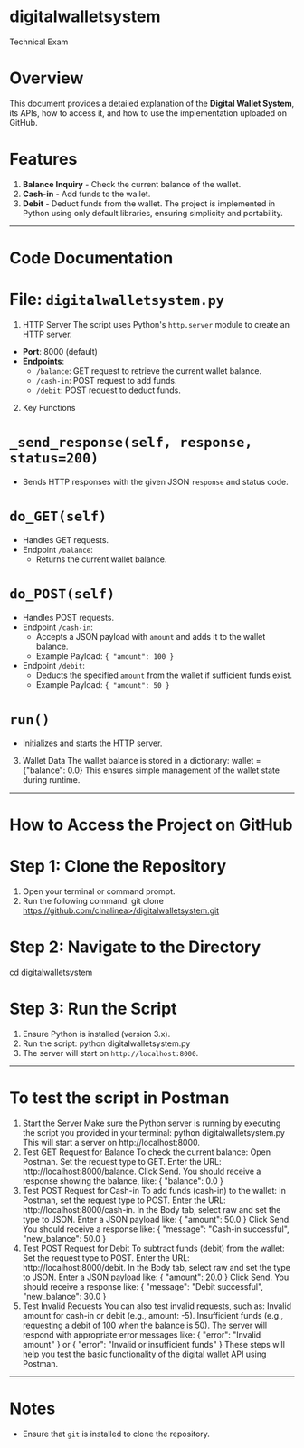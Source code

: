 # digitalwalletsystem
Technical Exam

# Overview
This document provides a detailed explanation of the **Digital Wallet System**, its APIs, how to access it, and how to use the implementation uploaded on GitHub.

# Features
1. **Balance Inquiry** - Check the current balance of the wallet.
2. **Cash-in** - Add funds to the wallet.
3. **Debit** - Deduct funds from the wallet.
The project is implemented in Python using only default libraries, ensuring simplicity and portability.
-------------------------------------------------------------------------------------------------------------------------------------------------------------------

# Code Documentation
# File: `digitalwalletsystem.py`

1. HTTP Server
The script uses Python's `http.server` module to create an HTTP server.
- **Port**: 8000 (default)
- **Endpoints**:
  - `/balance`: GET request to retrieve the current wallet balance.
  - `/cash-in`: POST request to add funds.
  - `/debit`: POST request to deduct funds.
  
2. Key Functions
# `_send_response(self, response, status=200)`
- Sends HTTP responses with the given JSON `response` and status code.
# `do_GET(self)`
- Handles GET requests.
- Endpoint `/balance`:
  - Returns the current wallet balance.
# `do_POST(self)`
- Handles POST requests.
- Endpoint `/cash-in`:
  - Accepts a JSON payload with `amount` and adds it to the wallet balance.
  - Example Payload: `{ "amount": 100 }`
- Endpoint `/debit`:
  - Deducts the specified `amount` from the wallet if sufficient funds exist.
  - Example Payload: `{ "amount": 50 }`
# `run()`
- Initializes and starts the HTTP server.

3. Wallet Data
The wallet balance is stored in a dictionary:
wallet = {"balance": 0.0}
This ensures simple management of the wallet state during runtime.
-------------------------------------------------------------------------------------------------------------------------------------------------------------------
# How to Access the Project on GitHub
# Step 1: Clone the Repository
1. Open your terminal or command prompt.
2. Run the following command:
   git clone https://github.com/clnalinea>/digitalwalletsystem.git
   
# Step 2: Navigate to the Directory
cd digitalwalletsystem
# Step 3: Run the Script
1. Ensure Python is installed (version 3.x).
2. Run the script:
   python digitalwalletsystem.py
3. The server will start on `http://localhost:8000`.
-------------------------------------------------------------------------------------------------------------------------------------------------------------------
# To test the script in Postman
1. Start the Server
Make sure the Python server is running by executing the script you provided in your terminal:
python digitalwalletsystem.py
This will start a server on http://localhost:8000.
2. Test GET Request for Balance
To check the current balance:
Open Postman.
Set the request type to GET.
Enter the URL: http://localhost:8000/balance.
Click Send.
You should receive a response showing the balance, like:
{
    "balance": 0.0
}
3. Test POST Request for Cash-in
To add funds (cash-in) to the wallet:
In Postman, set the request type to POST.
Enter the URL: http://localhost:8000/cash-in.
In the Body tab, select raw and set the type to JSON.
Enter a JSON payload like:
{
    "amount": 50.0
}
Click Send.
You should receive a response like:
{
    "message": "Cash-in successful",
    "new_balance": 50.0
}
4. Test POST Request for Debit
To subtract funds (debit) from the wallet:
Set the request type to POST.
Enter the URL: http://localhost:8000/debit.
In the Body tab, select raw and set the type to JSON.
Enter a JSON payload like:
{
    "amount": 20.0
}
Click Send.
You should receive a response like:
{
    "message": "Debit successful",
    "new_balance": 30.0
}
5. Test Invalid Requests
You can also test invalid requests, such as:
Invalid amount for cash-in or debit (e.g., amount: -5).
Insufficient funds (e.g., requesting a debit of 100 when the balance is 50).
The server will respond with appropriate error messages like:
{
    "error": "Invalid amount"
}
or
{
    "error": "Invalid or insufficient funds"
}
These steps will help you test the basic functionality of the digital wallet API using Postman.
------------------------------------------------------------------------------------------------------------------------------------------------------------------
# Notes
- Ensure that `git` is installed to clone the repository.
